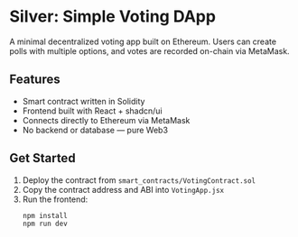 # Silver: Simple Voting DApp

A minimal decentralized voting app built on Ethereum. Users can create polls with multiple options, and votes are recorded on-chain via MetaMask.

## Features
- Smart contract written in Solidity
- Frontend built with React + shadcn/ui
- Connects directly to Ethereum via MetaMask
- No backend or database — pure Web3

## Get Started
1. Deploy the contract from `smart_contracts/VotingContract.sol`
2. Copy the contract address and ABI into `VotingApp.jsx`
3. Run the frontend:
   ```bash
   npm install
   npm run dev
